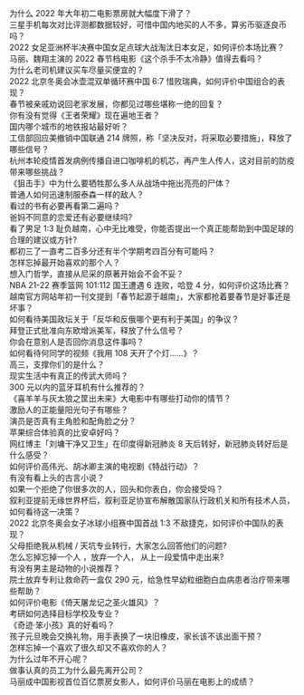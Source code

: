 为什么 2022 年大年初二电影票房就大幅度下滑了？  
三星手机每次对比评测都数据较好，可惜中国内地买的人不多，算劣币驱逐良币吗？  
2022 女足亚洲杯半决赛中国女足点球大战淘汰日本女足，如何评价本场比赛？  
马丽、魏翔主演的 2022 春节档电影《这个杀手不太冷静》值得去看吗？  
为什么老司机建议买车尽量买便宜的？  
2022 北京冬奥会冰壶混双单循环赛中国 6:7 惜败瑞典，如何评价中国组合的表现？  
春节被亲戚劝说回老家发展，你都见过哪些堪称一绝的回复？  
你有没有觉得《王者荣耀》现在遍地王者？  
国内哪个城市的地铁报站最好听？  
工信部回应美撤销中国联通 214 牌照，称「坚决反对，将采取必要措施」，释放了哪些信号？  
杭州本轮疫情首发病例传播自进口咖啡机的机芯，再产生人传人，这对目前的防疫带来哪些挑战？  
《狙击手》中为什么要牺牲那么多人从战场中拖出亮亮的尸体？  
普通人如何迅速制服泰森一样的敌人？  
看过的书有必要再看第二遍吗？  
爸妈不同意的恋爱还有必要继续吗?  
看了男足 1:3 耻负越南，心中无比难受，你能否提出一个真正能帮助到中国足球的合理的建议或方针?  
都初三了一直考二百多分还有半个学期考四百分有可能吗？  
怎样忘掉最开始喜欢的那个人？  
想入门哲学，直接从尼采的原著开始会不会不妥？  
NBA 21-22 赛季篮网 101:112 国王遭遇 6 连败，哈登 4 分，如何评价这场比赛？  
越南官方网站年初一刊文提到「春节起源于越南」，大家都抢着要春节是好事还是坏事？  
如何看待美国政坛关于「反华和反俄哪个更有利于美国」的争议？  
拜登正式批准向东欧增派美军，释放了什么信号？  
你会在意别人是否回你消息这件事吗？  
如何看待何同学的视频《我用 108 天开了个灯......》？  
高三，支撑你们的是什么？  
现实生活中有真正的传武大师吗？  
300 元以内的蓝牙耳机有什么推荐的？  
《喜羊羊与灰太狼之筐出未来》大电影中有哪些打动你的情节？  
激励人的正能量阳光句子有哪些？  
演员是否真有主角脸和配角脸之分？  
苹果综合体验真的比安卓好吗？  
网红博主「刘墉干净又卫生」在印度得新冠肺炎 8 天后转好，新冠肺炎转好后是什么感受？  
如何评价高伟光、胡冰卿主演的电视剧《特战行动》？  
有没有看上头的古言小说？  
如果一个拒绝了你很多次的人，回头和你表白，你会接受吗？  
叙利亚提前无缘世界杯后，叙利亚足协宣布解散国家队行政机关和所有技术人员，如何看待这一决策？  
2022 北京冬奥会女子冰球小组赛中国首战 1:3 不敌捷克，如何评价中国队的表现？  
父母拒绝我从机械 / 天坑专业转行，大家怎么回答他们的问题?  
怎么忘掉忘掉一个人 ，放弃一个人， 从上一段爱情中走出来?  
有没有男主是动物的小说推荐？  
院士放弃专利让救命药一盒仅 290 元，给急性早幼粒细胞白血病患者治疗带来哪些帮助？  
如何评价电影《倚天屠龙记之圣火雄风》？  
考研如何选择目标学校及专业？  
《奇迹·笨小孩》真的好看吗？  
孩子元旦晚会交换礼物，用手表换了一块旧橡皮，家长该不该出面干预？  
怎样忘掉一个喜欢了很久却又不喜欢你的人？  
为什么过年不开心呢？  
做事认真的员工为什么最先离开公司？  
马丽成中国影视首位百亿票房女影人，如何评价马丽在电影上的成绩？  

